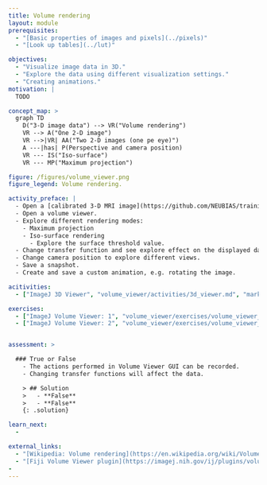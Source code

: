 ```yaml
---
title: Volume rendering
layout: module
prerequisites:
  - "[Basic properties of images and pixels](../pixels)"
  - "[Look up tables](../lut)"

objectives:
  - "Visualize image data in 3D."
  - "Explore the data using different visualization settings."
  - "Creating animations."
motivation: |
  TODO

concept_map: >
  graph TD
    D("3-D image data") --> VR("Volume rendering")
    VR --> A("One 2-D image")
    VR -->|VR| AA("Two 2-D images (one pe eye)")
    A ---|has| P(Perspective and camera position)
    VR --- IS("Iso-surface")
    VR --- MP("Maximum projection")

figure: /figures/volume_viewer.png
figure_legend: Volume rendering.

activity_preface: |
  - Open a [calibrated 3-D MRI image](https://github.com/NEUBIAS/training-resources/raw/master/image_data/xyz_8bit_calibrated__mri_full_head.tif)
  - Open a volume viewer.
  - Explore different rendering modes:
    - Maximum projection
    - Iso-surface rendering
      - Explore the surface threshold value.
  - Change transfer function and see explore effect on the displayed data.
  - Change camera position to explore different views.
  - Save a snapshot.
  - Create and save a custom animation, e.g. rotating the image.

acitivities:
  - ["ImageJ 3D Viewer", "volume_viewer/activities/3d_viewer.md", "markdown"]

exercises:
  - ["ImageJ Volume Viewer: 1", "volume_viewer/exercises/volume_viewer_exercise.md"]
  - ["ImageJ Volume Viewer: 2", "volume_viewer/exercises/volume_viewer_exercise2.md"]


assessment: >

  ### True or False
    - The actions performed in Volume Viewer GUI can be recorded.
    - Changing transfer functions will affect the data.

    > ## Solution
    >   - **False**
    >   - **False**
    {: .solution}

learn_next:
  -

external_links:
  - "[Wikipedia: Volume rendering](https://en.wikipedia.org/wiki/Volume_rendering)"
  - "[Fiji Volume Viewer plugin](https://imagej.nih.gov/ij/plugins/volume-viewer.html)"
-
---
```


